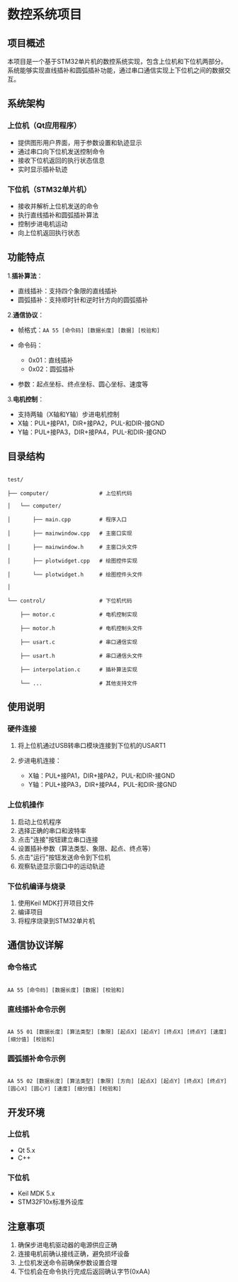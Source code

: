 # 数控系统项目

## 项目概述

本项目是一个基于STM32单片机的数控系统实现，包含上位机和下位机两部分。系统能够实现直线插补和圆弧插补功能，通过串口通信实现上下位机之间的数据交互。

## 系统架构

### 上位机（Qt应用程序）

- 提供图形用户界面，用于参数设置和轨迹显示
- 通过串口向下位机发送控制命令
- 接收下位机返回的执行状态信息
- 实时显示插补轨迹

### 下位机（STM32单片机）

- 接收并解析上位机发送的命令
- 执行直线插补和圆弧插补算法
- 控制步进电机运动
- 向上位机返回执行状态

## 功能特点

1.**插补算法**：

- 直线插补：支持四个象限的直线插补
- 圆弧插补：支持顺时针和逆时针方向的圆弧插补

2.**通信协议**：

- 帧格式：`AA 55 [命令码] [数据长度] [数据] [校验和]`
- 命令码：

  - 0x01：直线插补
  - 0x02：圆弧插补
- 参数：起点坐标、终点坐标、圆心坐标、速度等

3.**电机控制**：

- 支持两轴（X轴和Y轴）步进电机控制
- X轴：PUL+接PA1，DIR+接PA2，PUL-和DIR-接GND
- Y轴：PUL+接PA3，DIR+接PA4，PUL-和DIR-接GND

## 目录结构

```

test/

├── computer/                # 上位机代码

│   └── computer/

│       ├── main.cpp         # 程序入口

│       ├── mainwindow.cpp   # 主窗口实现

│       ├── mainwindow.h     # 主窗口头文件

│       ├── plotwidget.cpp   # 绘图控件实现

│       └── plotwidget.h     # 绘图控件头文件

│

└── control/                 # 下位机代码

    ├── motor.c              # 电机控制实现

    ├── motor.h              # 电机控制头文件

    ├── usart.c              # 串口通信实现

    ├── usart.h              # 串口通信头文件

    ├── interpolation.c      # 插补算法实现

    └── ...                  # 其他支持文件

```

## 使用说明

### 硬件连接

1. 将上位机通过USB转串口模块连接到下位机的USART1
2. 步进电机连接：

   - X轴：PUL+接PA1，DIR+接PA2，PUL-和DIR-接GND
   - Y轴：PUL+接PA3，DIR+接PA4，PUL-和DIR-接GND

### 上位机操作

1. 启动上位机程序
2. 选择正确的串口和波特率
3. 点击"连接"按钮建立串口连接
4. 设置插补参数（算法类型、象限、起点、终点等）
5. 点击"运行"按钮发送命令到下位机
6. 观察轨迹显示窗口中的运动轨迹

### 下位机编译与烧录

1. 使用Keil MDK打开项目文件
2. 编译项目
3. 将程序烧录到STM32单片机

## 通信协议详解

### 命令格式

```

AA 55 [命令码] [数据长度] [数据] [校验和]

```

### 直线插补命令示例

```

AA 55 01 [数据长度] [算法类型] [象限] [起点X] [起点Y] [终点X] [终点Y] [速度] [细分值] [校验和]

```

### 圆弧插补命令示例

```

AA 55 02 [数据长度] [算法类型] [象限] [方向] [起点X] [起点Y] [终点X] [终点Y] [圆心X] [圆心Y] [速度] [细分值] [校验和]

```

## 开发环境

### 上位机

- Qt 5.x
- C++

### 下位机

- Keil MDK 5.x
- STM32F10x标准外设库

## 注意事项

1. 确保步进电机驱动器的电源供应正确
2. 连接电机前确认接线正确，避免损坏设备
3. 上位机发送命令前确保参数设置合理
4. 下位机会在命令执行完成后返回确认字节(0xAA)
